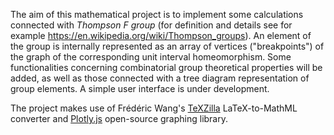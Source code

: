 The aim of this mathematical project is to implement some calculations connected with *Thompson F group*
(for definition and details see for example https://en.wikipedia.org/wiki/Thompson_groups).
An element of the group is internally represented as an array of vertices ("breakpoints") of the graph
of the corresponding unit interval homeomorphism.
Some functionalities concerning combinatorial group theoretical properties will be added,
as well as those connected with a tree diagram representation of group elements.
A simple user interface is under development.

The project makes use of Frédéric Wang's [TeXZilla](https://https://github.com/fred-wang/TeXZilla) LaTeX-to-MathML converter
and [Plotly.js](https://github.com/plotly/plotly.js) open-source graphing library.
